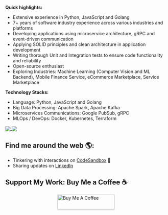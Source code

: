 **Quick highlights:** <br/>

- Extensive experience in Python, JavaScript and Golang
- 7+ years of software industry experience across various industries and platforms 
- Developing applications using microservice architecture, gRPC and event-driven communication
- Applying SOLID principles and clean architecture in application development
- Writing thorough Unit and Integration tests to ensure code functionality and reliability
- Open-source enthusiast
- Exploring Industries: Machine Learning (Computer Vision and ML Backend), Mobile Finance Service, eCommerce Marketplace, Service Marketplace
  
**Technology Stacks:** <br/>
- Language: Python, JavaScript and Golang
- Big Data Processing: Apache Spark, Apache Kafka
- Microservices Communications: Google PubSub, gRPC
- MLOps / DevOps: Docker, Kubernetes, Terraform
  
<a href="https://github.com/akmamun">
<img align="center" src="https://github-readme-stats.vercel.app/api?username=akmamun&show_icons=true&count_private=true&hide=contribs&line_height=25" />
</a>
<a href="https://github.com/akmamun">
  <img align="center" src="https://github-readme-stats.vercel.app/api/top-langs/?username=akmamun&langs_count=8&hide=shell,java,html,css,scss,php,vue,jupyter%20notebook&layout=compact"/>
</a>

## Find me around the web 🌎:

- Tinkering with interactions on <a href="https://codesandbox.io/u/akmamun"> CodeSandbox</a> 🏓
- Sharing updates on <a href="https://www.linkedin.com/in/akmamun/">LinkedIn</a>

## Support My Work: Buy Me a Coffee ☕
<div style="display: flex; justify-content: center;">
    <a href="https://www.buymeacoffee.com/akmamun" target="_blank">
        <img src="https://www.buymeacoffee.com/assets/img/custom_images/orange_img.png" alt="Buy Me A Coffee" style="height: 46px !important;width: 179px !important;box-shadow: 0px 3px 2px 0px rgba(190, 190, 190, 0.5) !important;-webkit-box-shadow: 0px 3px 2px 0px rgba(190, 190, 190, 0.5) !important;">
    </a>
</div>



